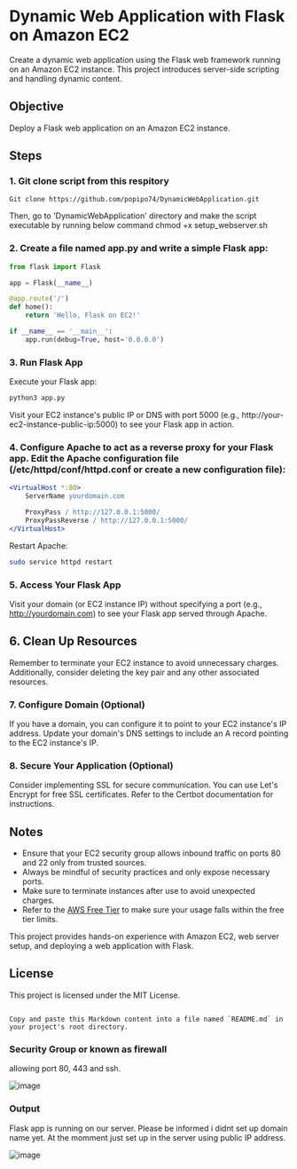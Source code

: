 
# Dynamic Web Application with Flask on Amazon EC2

Create a dynamic web application using the Flask web framework running on an Amazon EC2 instance. This project introduces server-side scripting and handling dynamic content.

## Objective

Deploy a Flask web application on an Amazon EC2 instance.

## Steps

### 1. Git clone script from this respitory

```
Git clone https://github.com/popipo74/DynamicWebApplication.git
```

Then, go to 'DynamicWebApplication' directory and make the script executable by running below command
chmod +x setup_webserver.sh

### 2. Create a file named app.py and write a simple Flask app:

```python
from flask import Flask

app = Flask(__name__)

@app.route('/')
def home():
    return 'Hello, Flask on EC2!'

if __name__ == '__main__':
    app.run(debug=True, host='0.0.0.0')
```

### 3. Run Flask App

Execute your Flask app:

```bash
python3 app.py
```

Visit your EC2 instance's public IP or DNS with port 5000 (e.g., http://your-ec2-instance-public-ip:5000) to see your Flask app in action.

### 4. Configure Apache to act as a reverse proxy for your Flask app. Edit the Apache configuration file (/etc/httpd/conf/httpd.conf or create a new configuration file):

```apache
<VirtualHost *:80>
    ServerName yourdomain.com

    ProxyPass / http://127.0.0.1:5000/
    ProxyPassReverse / http://127.0.0.1:5000/
</VirtualHost>
```

Restart Apache:

```bash
sudo service httpd restart
```

### 5. Access Your Flask App

Visit your domain (or EC2 instance IP) without specifying a port (e.g., http://yourdomain.com) to see your Flask app served through Apache.

## 6. Clean Up Resources

Remember to terminate your EC2 instance to avoid unnecessary charges. Additionally, consider deleting the key pair and any other associated resources.

### 7. Configure Domain (Optional)

If you have a domain, you can configure it to point to your EC2 instance's IP address. Update your domain's DNS settings to include an A record pointing to the EC2 instance's IP.

### 8. Secure Your Application (Optional)

Consider implementing SSL for secure communication. You can use Let's Encrypt for free SSL certificates. Refer to the Certbot documentation for instructions.

## Notes

- Ensure that your EC2 security group allows inbound traffic on ports 80 and 22 only from trusted sources.
- Always be mindful of security practices and only expose necessary ports.
- Make sure to terminate instances after use to avoid unexpected charges.
- Refer to the [AWS Free Tier](https://aws.amazon.com/free/) to make sure your usage falls within the free tier limits.

This project provides hands-on experience with Amazon EC2, web server setup, and deploying a web application with Flask.

## License

This project is licensed under the MIT License.
```

Copy and paste this Markdown content into a file named `README.md` in your project's root directory.
```
### Security Group or known as firewall
allowing port 80, 443 and ssh.

![image](https://github.com/popipo74/DynamicWebApplication/assets/46301752/1ba3e857-1959-443c-8d71-07c72cdb2998)

### Output
Flask app is running on our server.
Please be informed i didnt set up domain name yet. At the momment just set up in the server using public IP address.


![image](https://github.com/popipo74/DynamicWebApplication/assets/46301752/1e1814e7-6db9-45f2-9f88-0b444a414284)

